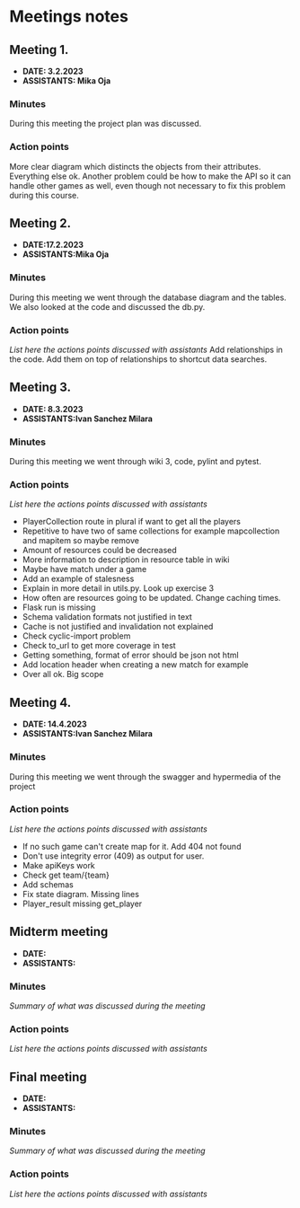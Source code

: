 # Meetings notes

## Meeting 1.
* **DATE: 3.2.2023**
* **ASSISTANTS: Mika Oja**

### Minutes
During this meeting the project plan was discussed. 

### Action points
More clear diagram which distincts the objects from their attributes. Everything else ok. Another problem could be how to make the API so it can handle other games as well, even though not necessary to fix this problem during this course.



## Meeting 2.
* **DATE:17.2.2023**
* **ASSISTANTS:Mika Oja**

### Minutes
During this meeting we went through the database diagram and the tables. We also looked at the code and discussed the db.py.
### Action points
*List here the actions points discussed with assistants*
Add relationships in the code. Add them on top of relationships to shortcut data searches.




## Meeting 3.
* **DATE: 8.3.2023**
* **ASSISTANTS:Ivan Sanchez Milara**

### Minutes
During this meeting we went through wiki 3, code, pylint and pytest. 


### Action points
*List here the actions points discussed with assistants*
- PlayerCollection route in plural if want to get all the players
- Repetitive to have two of same collections for example mapcollection and mapitem so maybe remove
- Amount of resources could be decreased
- More information to description in resource table in wiki
- Maybe have match under a game
- Add an example of stalesness
- Explain in more detail in utils.py. Look up exercise 3
- How often are resources going to be updated. Change caching times.
- Flask run is missing
- Schema validation formats not justified in text
- Cache is not justified and invalidation not explained
- Check cyclic-import problem
- Check to_url to get more coverage in test
- Getting something, format of error should be json not html
- Add location header when creating a new match for example
- Over all ok. Big scope


## Meeting 4.
* **DATE: 14.4.2023**
* **ASSISTANTS:Ivan Sanchez Milara**

### Minutes
During this meeting we went through the swagger and hypermedia of the project

### Action points
*List here the actions points discussed with assistants*
- If no such game can't create map for it. Add 404 not found
- Don't use integrity error (409) as output for user.
- Make apiKeys work
- Check get team/{team}
- Add schemas
- Fix state diagram. Missing lines
- Player_result missing get_player


## Midterm meeting
* **DATE:**
* **ASSISTANTS:**

### Minutes
*Summary of what was discussed during the meeting*

### Action points
*List here the actions points discussed with assistants*




## Final meeting
* **DATE:**
* **ASSISTANTS:**

### Minutes
*Summary of what was discussed during the meeting*

### Action points
*List here the actions points discussed with assistants*




